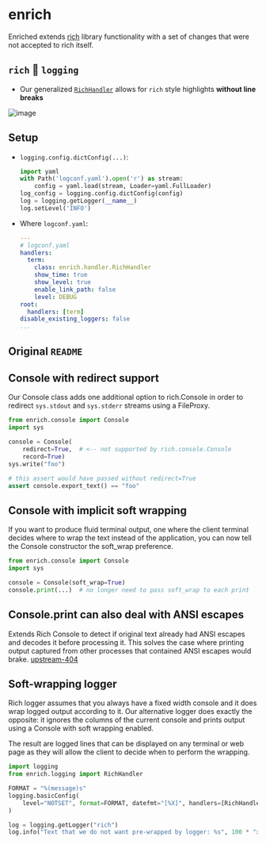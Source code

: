 # enrich

Enriched extends [rich](https://pypi.org/project/rich/) library functionality
with a set of changes that were not accepted to rich itself.

## `rich` 🤝 `logging`

- Our generalized [`RichHandler`](https://github.com/saforem2/enrich/blob/main/src/enrich/handler.py#L28) allows for `rich` style highlights **without line breaks**

![image](https://github.com/saforem2/enrich/assets/5234251/65d69172-3d42-4268-a737-81ad8096b549)

## Setup

- `logging.config.dictConfig(...)`:

    ```python
    import yaml
    with Path('logconf.yaml').open('r') as stream:
        config = yaml.load(stream, Loader=yaml.FullLoader)
    log_config = logging.config.dictConfig(config)
    log = logging.getLogger(__name__)
    log.setLevel('INFO')
    ```

- Where `logconf.yaml`:

    ```yaml
    ---
    # logconf.yaml
    handlers:
      term:
        class: enrich.handler.RichHandler
        show_time: true
        show_level: true
        enable_link_path: false
        level: DEBUG
    root:
      handlers: [term]
    disable_existing_loggers: false
    ...
    ```




## Original `README`

## Console with redirect support

Our Console class adds one additional option to rich.Console in order to
redirect `sys.stdout` and `sys.stderr` streams using a FileProxy.

```python
from enrich.console import Console
import sys

console = Console(
    redirect=True,  # <-- not supported by rich.console.Console
    record=True)
sys.write("foo")

# this assert would have passed without redirect=True
assert console.export_text() == "foo"
```

## Console with implicit soft wrapping

If you want to produce fluid terminal output, one where the client terminal
decides where to wrap the text instead of the application, you can now
tell the Console constructor the soft_wrap preference.

```python
from enrich.console import Console
import sys

console = Console(soft_wrap=True)
console.print(...)  # no longer need to pass soft_wrap to each print
```

## Console.print can also deal with ANSI escapes

Extends Rich Console to detect if original text already had ANSI escapes and
decodes it before processing it. This solves the case where printing
output captured from other processes that contained ANSI escapes would brake.
[upstream-404](https://github.com/willmcgugan/rich/discussions/404)

## Soft-wrapping logger

Rich logger assumes that you always have a fixed width console and it does
wrap logged output according to it. Our alternative logger does exactly the
opposite: it ignores the columns of the current console and prints output
using a Console with soft wrapping enabled.

The result are logged lines that can be displayed on any terminal or web
page as they will allow the client to decide when to perform the wrapping.

```python
import logging
from enrich.logging import RichHandler

FORMAT = "%(message)s"
logging.basicConfig(
    level="NOTSET", format=FORMAT, datefmt="[%X]", handlers=[RichHandler()]
)

log = logging.getLogger("rich")
log.info("Text that we do not want pre-wrapped by logger: %s", 100 * "x")
```

